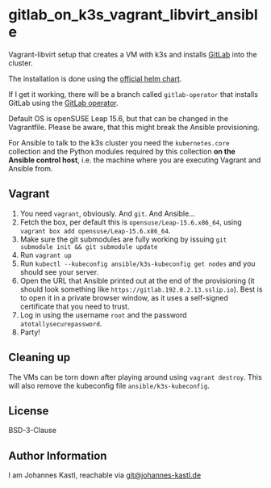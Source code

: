 # gitlab_on_k3s_vagrant_libvirt_ansible

Vagrant-libvirt setup that creates a VM with k3s and installs
[GitLab](https://about.gitlab.com/) into the cluster.

The installation is done using the [official helm
chart](https://docs.gitlab.com/charts/).

If I get it working, there will be a branch called `gitlab-operator` that
installs GitLab using the [GitLab
operator](https://operatorhub.io/operator/gitlab-operator-kubernetes).

Default OS is openSUSE Leap 15.6, but that can be changed in the Vagrantfile.
Please be aware, that this might break the Ansible provisioning.

For Ansible to talk to the k3s cluster you need the `kubernetes.core` collection
and the Python modules required by this collection **on the Ansible control
host**, i.e. the machine where you are executing Vagrant and Ansible from.

## Vagrant

1. You need `vagrant`, obviously. And `git`. And Ansible...
1. Fetch the box, per default this is `opensuse/Leap-15.6.x86_64`, using
   `vagrant box add opensuse/Leap-15.6.x86_64`.
1. Make sure the git submodules are fully working by issuing
   `git submodule init && git submodule update`
1. Run `vagrant up`
1. Run `kubectl --kubeconfig ansible/k3s-kubeconfig get nodes` and you should
   see your server.
1. Open the URL that Ansible printed out at the end of the provisioning (it
   should look something like `https://gitlab.192.0.2.13.sslip.io`). Best is
   to open it in a private browser window, as it uses a self-signed certificate
   that you need to trust.
1. Log in using the username `root` and the password `atotallysecurepassword`.
1. Party!

## Cleaning up

The VMs can be torn down after playing around using `vagrant destroy`. This will
also remove the kubeconfig file `ansible/k3s-kubeconfig`.

## License

BSD-3-Clause

## Author Information

I am Johannes Kastl, reachable via git@johannes-kastl.de
